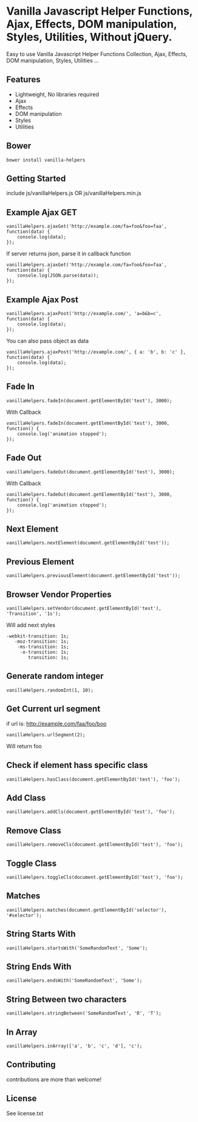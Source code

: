 # Vanilla Javascript Helper Functions, Ajax, Effects, DOM manipulation, Styles, Utilities, Without jQuery. 

Easy to use Vanilla Javascript Helper Functions Collection, Ajax, Effects, DOM manipulation, Styles, Utilities ...

## Features

- Lightweight, No libraries required
- Ajax
- Effects
- DOM manipulation 
- Styles
- Utilities

## Bower

````
bower install vanilla-helpers
````

## Getting Started

include js/vanillaHelpers.js OR js/vanillaHelpers.min.js

## Example Ajax GET

````
vanillaHelpers.ajaxGet('http://example.com/fa=foo&foo=faa', function(data) {
	console.log(data);
});
````

If server returns json, parse it in callback function

````
vanillaHelpers.ajaxGet('http://example.com/fa=foo&foo=faa', function(data) {
	console.log(JSON.parse(data));
});
````

## Example Ajax Post

````
vanillaHelpers.ajaxPost('http://example.com/', 'a=b&b=c', function(data) {
	console.log(data);
});
````

You can also pass object as data

````
vanillaHelpers.ajaxPost('http://example.com/', { a: 'b', b: 'c' }, function(data) {
	console.log(data);
});
````

## Fade In

````
vanillaHelpers.fadeIn(document.getElementById('test'), 3000);

````

With Callback

````
vanillaHelpers.fadeIn(document.getElementById('test'), 3000, function() {
	console.log('animation stopped');
});

````

## Fade Out

````
vanillaHelpers.fadeOut(document.getElementById('test'), 3000);

````

With Callback

````
vanillaHelpers.fadeOut(document.getElementById('test'), 3000, function() {
	console.log('animation stopped');
});

````

## Next Element

````
vanillaHelpers.nextElement(document.getElementById('test'));
````

## Previous Element

````
vanillaHelpers.previousElement(document.getElementById('test'));
````

## Browser Vendor Properties

````
vanillaHelpers.setVendor(document.getElementById('test'), 'Transition', '1s');

````

Will add next styles

````
-webkit-transition: 1s;
   -moz-transition: 1s;
    -ms-transition: 1s;
     -o-transition: 1s;
        transition: 1s;
````

## Generate random integer

````
vanillaHelpers.randomInt(1, 10);
````

## Get Current url segment

if url is: http://example.com/faa/foo/boo

````
vanillaHelpers.urlSegment(2);
````

Will return foo

## Check if element hass specific class

````
vanillaHelpers.hasClass(document.getElementById('test'), 'foo');
````

## Add Class

````
vanillaHelpers.addCls(document.getElementById('test'), 'foo');
````

## Remove Class

````
vanillaHelpers.removeCls(document.getElementById('test'), 'foo');
````

## Toggle Class

````
vanillaHelpers.toggleCls(document.getElementById('test'), 'foo');
````

## Matches

````
vanillaHelpers.matches(document.getElementById('selector'), '#selector');
````

## String Starts With

````
vanillaHelpers.startsWith('SomeRandomText', 'Some');
````

## String Ends With

````
vanillaHelpers.endsWith('SomeRandomText', 'Some');
````

## String Between two characters

````
vanillaHelpers.stringBetween('SomeRandomText', 'R', 'T');
````

## In Array

````
vanillaHelpers.inArray(['a', 'b', 'c', 'd'], 'c');
````

## Contributing

contributions are more than welcome!

## License

See license.txt